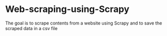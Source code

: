 # Web-scraping-using-Scrapy
The goal is to scrape contents from a website using Scrapy and to save the scraped data in a csv file
